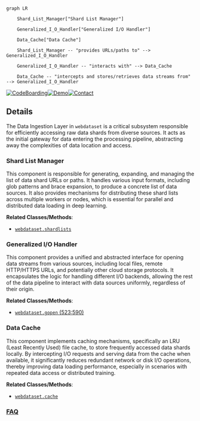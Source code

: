 ```mermaid

graph LR

    Shard_List_Manager["Shard List Manager"]

    Generalized_I_O_Handler["Generalized I/O Handler"]

    Data_Cache["Data Cache"]

    Shard_List_Manager -- "provides URLs/paths to" --> Generalized_I_O_Handler

    Generalized_I_O_Handler -- "interacts with" --> Data_Cache

    Data_Cache -- "intercepts and stores/retrieves data streams from" --> Generalized_I_O_Handler

```



[![CodeBoarding](https://img.shields.io/badge/Generated%20by-CodeBoarding-9cf?style=flat-square)](https://github.com/CodeBoarding/GeneratedOnBoardings)[![Demo](https://img.shields.io/badge/Try%20our-Demo-blue?style=flat-square)](https://www.codeboarding.org/demo)[![Contact](https://img.shields.io/badge/Contact%20us%20-%20contact@codeboarding.org-lightgrey?style=flat-square)](mailto:contact@codeboarding.org)



## Details



The Data Ingestion Layer in `webdataset` is a critical subsystem responsible for efficiently accessing raw data shards from diverse sources. It acts as the initial gateway for data entering the processing pipeline, abstracting away the complexities of data location and access.



### Shard List Manager

This component is responsible for generating, expanding, and managing the list of data shard URLs or paths. It handles various input formats, including glob patterns and brace expansion, to produce a concrete list of data sources. It also provides mechanisms for distributing these shard lists across multiple workers or nodes, which is essential for parallel and distributed data loading in deep learning.





**Related Classes/Methods**:



- <a href="https://github.com/webdataset/webdataset/blob/main/src/webdataset/shardlists.py" target="_blank" rel="noopener noreferrer">`webdataset.shardlists`</a>





### Generalized I/O Handler

This component provides a unified and abstracted interface for opening data streams from various sources, including local files, remote HTTP/HTTPS URLs, and potentially other cloud storage protocols. It encapsulates the logic for handling different I/O backends, allowing the rest of the data pipeline to interact with data sources uniformly, regardless of their origin.





**Related Classes/Methods**:



- <a href="https://github.com/webdataset/webdataset/blob/main/src/webdataset/gopen.py#L523-L590" target="_blank" rel="noopener noreferrer">`webdataset.gopen` (523:590)</a>





### Data Cache

This component implements caching mechanisms, specifically an LRU (Least Recently Used) file cache, to store frequently accessed data shards locally. By intercepting I/O requests and serving data from the cache when available, it significantly reduces redundant network or disk I/O operations, thereby improving data loading performance, especially in scenarios with repeated data access or distributed training.





**Related Classes/Methods**:



- <a href="https://github.com/webdataset/webdataset/blob/main/src/webdataset/cache.py" target="_blank" rel="noopener noreferrer">`webdataset.cache`</a>









### [FAQ](https://github.com/CodeBoarding/GeneratedOnBoardings/tree/main?tab=readme-ov-file#faq)